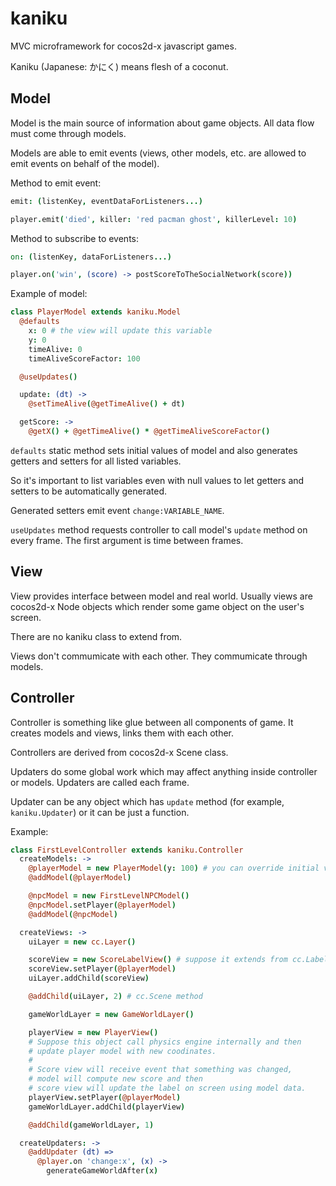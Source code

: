 # kaniku
MVC microframework for cocos2d-x javascript games.

Kaniku (Japanese: かにく) means flesh of a coconut.

## Model
Model is the main source of information about game objects. All data flow must come through models.

Models are able to emit events (views, other models, etc. are allowed to emit events on behalf of the model).

Method to emit event:
```coffeescript
emit: (listenKey, eventDataForListeners...)
```
```coffeescript
player.emit('died', killer: 'red pacman ghost', killerLevel: 10)
```

Method to subscribe to events:
```coffeescript
on: (listenKey, dataForListeners...)
```
```coffeescript
player.on('win', (score) -> postScoreToTheSocialNetwork(score))
```

Example of model:
```coffeescript
class PlayerModel extends kaniku.Model
  @defaults
    x: 0 # the view will update this variable
    y: 0
    timeAlive: 0
    timeAliveScoreFactor: 100

  @useUpdates()

  update: (dt) ->
    @setTimeAlive(@getTimeAlive() + dt)

  getScore: ->
    @getX() + @getTimeAlive() * @getTimeAliveScoreFactor()
```

`defaults` static method sets initial values of model and also generates getters and setters for all listed variables.

So it's important to list variables even with null values to let getters and setters to be automatically generated.

Generated setters emit event `change:VARIABLE_NAME`.

`useUpdates` method requests controller to call model's `update` method on every frame. The first argument is time between frames.

## View
View provides interface between model and real world. Usually views are cocos2d-x Node objects which render some game object on the user's screen.

There are no kaniku class to extend from.

Views don't commumicate with each other. They commumicate through models.

## Controller
Controller is something like glue between all components of game. It creates models and views, links them with each other.

Controllers are derived from cocos2d-x Scene class.

Updaters do some global work which may affect anything inside controller or models. Updaters are called each frame.

Updater can be any object which has `update` method (for example, `kaniku.Updater`) or it can be just a function.

Example:
```coffeescript
class FirstLevelController extends kaniku.Controller
  createModels: ->
    @playerModel = new PlayerModel(y: 100) # you can override initial values
    @addModel(@playerModel)

    @npcModel = new FirstLevelNPCModel()
    @npcModel.setPlayer(@playerModel)
    @addModel(@npcModel)

  createViews: ->
    uiLayer = new cc.Layer()

    scoreView = new ScoreLabelView() # suppose it extends from cc.Label
    scoreView.setPlayer(@playerModel)
    uiLayer.addChild(scoreView)

    @addChild(uiLayer, 2) # cc.Scene method

    gameWorldLayer = new GameWorldLayer()

    playerView = new PlayerView()
    # Suppose this object call physics engine internally and then
    # update player model with new coodinates.
    #
    # Score view will receive event that something was changed,
    # model will compute new score and then
    # score view will update the label on screen using model data.
    playerView.setPlayer(@playerModel)
    gameWorldLayer.addChild(playerView)

    @addChild(gameWorldLayer, 1)

  createUpdaters: ->
    @addUpdater (dt) =>
      @player.on 'change:x', (x) ->
        generateGameWorldAfter(x)
```


